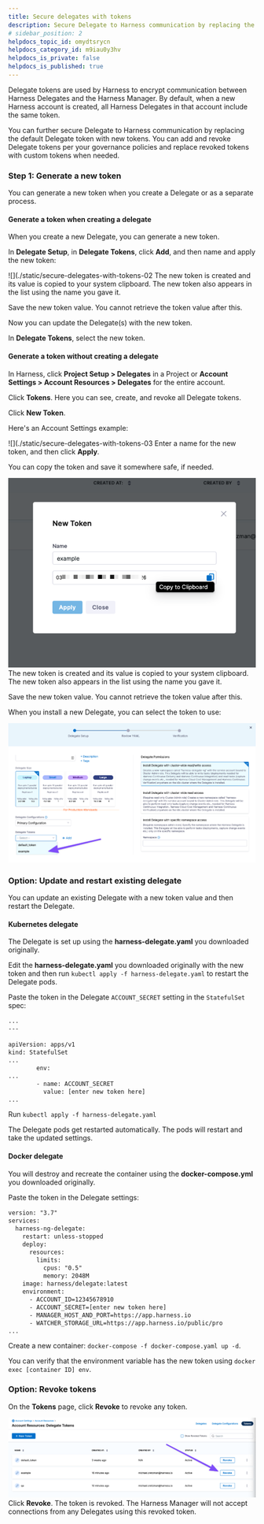 ```yaml
---
title: Secure delegates with tokens
description: Secure Delegate to Harness communication by replacing the default Delegate token with new tokens.
# sidebar_position: 2
helpdocs_topic_id: omydtsrycn
helpdocs_category_id: m9iau0y3hv
helpdocs_is_private: false
helpdocs_is_published: true
---
```


Delegate tokens are used by Harness to encrypt communication between Harness Delegates and the Harness Manager. By default, when a new Harness account is created, all Harness Delegates in that account include the same token.

You can further secure Delegate to Harness communication by replacing the default Delegate token with new tokens. You can add and revoke Delegate tokens per your governance policies and replace revoked tokens with custom tokens when needed.

### Step 1: Generate a new token

You can generate a new token when you create a Delegate or as a separate process.

#### Generate a token when creating a delegate

When you create a new Delegate, you can generate a new token.

In **Delegate Setup**, in **Delegate Tokens**, click **Add**, and then name and apply the new token:

![](./static/secure-delegates-with-tokens-02
The new token is created and its value is copied to your system clipboard. The new token also appears in the list using the name you gave it.

Save the new token value. You cannot retrieve the token value after this.

Now you can update the Delegate(s) with the new token.

In **Delegate Tokens**, select the new token.

#### Generate a token without creating a delegate

In Harness, click **Project Setup > Delegates** in a Project or **Account Settings > Account Resources > Delegates** for the entire account.

Click **Tokens**. Here you can see, create, and revoke all Delegate tokens.

Click **New Token**.

Here's an Account Settings example:

![](./static/secure-delegates-with-tokens-03
Enter a name for the new token, and then click **Apply**.

You can copy the token and save it somewhere safe, if needed.

![](./static/secure-delegates-with-tokens-04.png)
The new token is created and its value is copied to your system clipboard. The new token also appears in the list using the name you gave it.

Save the new token value. You cannot retrieve the token value after this.

When you install a new Delegate, you can select the token to use:

![](./static/secure-delegates-with-tokens-05.png)
### Option: Update and restart existing delegate

You can update an existing Delegate with a new token value and then restart the Delegate.

#### Kubernetes delegate

The Delegate is set up using the **harness-delegate.yaml** you downloaded originally.

Edit the **harness-delegate.yaml** you downloaded originally with the new token and then run `kubectl apply -f harness-delegate.yaml` to restart the Delegate pods.

Paste the token in the Delegate `ACCOUNT_SECRET` setting in the `StatefulSet` spec:


```
...  
---  
  
apiVersion: apps/v1  
kind: StatefulSet  
...  
        env:  
...  
        - name: ACCOUNT_SECRET  
          value: [enter new token here]  
...
```
Run `kubectl apply -f harness-delegate.yaml`

The Delegate pods get restarted automatically. The pods will restart and take the updated settings.

#### Docker delegate

You will destroy and recreate the container using the **docker-compose.yml** you downloaded originally.

Paste the token in the Delegate settings:


```
version: "3.7"  
services:  
  harness-ng-delegate:  
    restart: unless-stopped  
    deploy:  
      resources:  
        limits:  
          cpus: "0.5"  
          memory: 2048M  
    image: harness/delegate:latest  
    environment:  
      - ACCOUNT_ID=12345678910  
      - ACCOUNT_SECRET=[enter new token here]  
      - MANAGER_HOST_AND_PORT=https://app.harness.io  
      - WATCHER_STORAGE_URL=https://app.harness.io/public/pro  
...
```
Create a new container: `docker-compose -f docker-compose.yaml up -d`.

You can verify that the environment variable has the new token using `docker exec [container ID] env`.

### Option: Revoke tokens

On the **Tokens** page, click **Revoke** to revoke any token.

![](./static/secure-delegates-with-tokens-06.png)
Click **Revoke**. The token is revoked. The Harness Manager will not accept connections from any Delegates using this revoked token.

